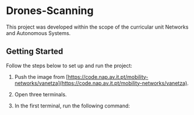 # Drones-Scanning
This project was developed within the scope of the curricular unit Networks and Autonomous Systems.

## Getting Started

Follow the steps below to set up and run the project:

1. Push the image from [https://code.nap.av.it.pt/mobility-networks/vanetza](https://code.nap.av.it.pt/mobility-networks/vanetza).

2. Open three terminals.

3. In the first terminal, run the following command:
